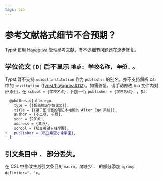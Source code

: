 ```yaml
---
tags: bib
---
```

# 参考文献格式细节不合预期？

Typst 使用 [Hayagriva](https://github.com/typst/hayagriva) 管理参考文献，有不少细节问题还在逐步修复。

## 学位论文 `[D]` 后不显示 `地点: 学校名称, 年份.` 。

Typst 暂不支持 `school` `institution` 作为 `publisher` 的别名，亦不支持解析 csl 中的 `institution`（[typst/hayagriva#112](https://github.com/typst/hayagriva/issues/112)）。如需修复，请手动修改 bib 文件内对应条目，在 `school = {学校名称},` 下加一行 `publisher = {学校名称},` ，如：

```diff
  @phdthesis{alterego,
    type = {{超高校级学位论文}},
    title = {{基于图书室的笔记本电脑的 Alter Ego 系统}},
    author = {不二咲, 千尋},
    year = {2010},
    address = {某地},
    school = {私立希望ヶ峰学園},
+   publisher = {私立希望ヶ峰学園},
  }
```

## 引文条目中 `. ` 部分丢失。

在 CSL 中修改生成引文条目的 `macro`，向缺少 `. ` 的部分添加 `<group delimiter=". ">`。
